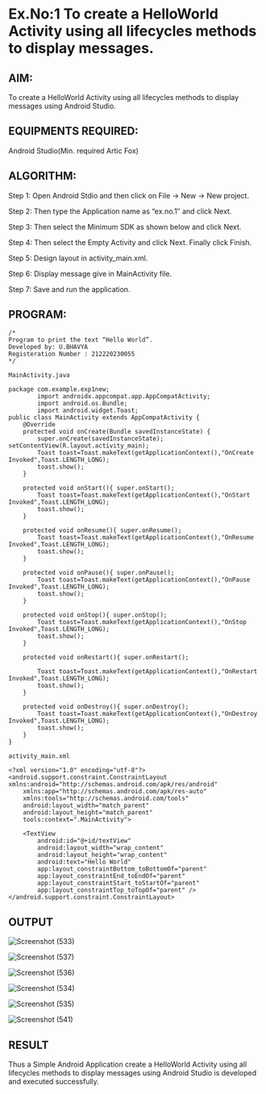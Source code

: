 # Ex.No:1 To create a HelloWorld Activity using all lifecycles methods to display messages.


## AIM:

To create a HelloWorld Activity using all lifecycles methods to display messages using Android Studio.

## EQUIPMENTS REQUIRED:

Android Studio(Min. required Artic Fox)

## ALGORITHM:

Step 1: Open Android Stdio and then click on File -> New -> New project.

Step 2: Then type the Application name as “ex.no.1″ and click Next. 

Step 3: Then select the Minimum SDK as shown below and click Next.

Step 4: Then select the Empty Activity and click Next. Finally click Finish.

Step 5: Design layout in activity_main.xml.

Step 6: Display message give in MainActivity file.

Step 7: Save and run the application.

## PROGRAM:
```
/*
Program to print the text “Hello World”.
Developed by: U.BHAVYA
Registeration Number : 212220230055
*/

MainActivity.java

package com.example.exp1new;
        import androidx.appcompat.app.AppCompatActivity;
        import android.os.Bundle;
        import android.widget.Toast;
public class MainActivity extends AppCompatActivity {
    @Override
    protected void onCreate(Bundle savedInstanceState) {
        super.onCreate(savedInstanceState); setContentView(R.layout.activity_main);
        Toast toast=Toast.makeText(getApplicationContext(),"OnCreate Invoked",Toast.LENGTH_LONG);
        toast.show();
    }

    protected void onStart(){ super.onStart();
        Toast toast=Toast.makeText(getApplicationContext(),"OnStart Invoked",Toast.LENGTH_LONG);
        toast.show();
    }

    protected void onResume(){ super.onResume();
        Toast toast=Toast.makeText(getApplicationContext(),"OnResume Invoked",Toast.LENGTH_LONG);
        toast.show();
    }

    protected void onPause(){ super.onPause();
        Toast toast=Toast.makeText(getApplicationContext(),"OnPause Invoked",Toast.LENGTH_LONG);
        toast.show();
    }

    protected void onStop(){ super.onStop();
        Toast toast=Toast.makeText(getApplicationContext(),"OnStop Invoked",Toast.LENGTH_LONG);
        toast.show();
    }

    protected void onRestart(){ super.onRestart();

        Toast toast=Toast.makeText(getApplicationContext(),"OnRestart Invoked",Toast.LENGTH_LONG);
        toast.show();
    }

    protected void onDestroy(){ super.onDestroy();
        Toast toast=Toast.makeText(getApplicationContext(),"OnDestroy Invoked",Toast.LENGTH_LONG);
        toast.show();
    }
}

activity_main.xml

<?xml version="1.0" encoding="utf-8"?>
<android.support.constraint.ConstraintLayout xmlns:android="http://schemas.android.com/apk/res/android"
    xmlns:app="http://schemas.android.com/apk/res-auto"
    xmlns:tools="http://schemas.android.com/tools"
    android:layout_width="match_parent"
    android:layout_height="match_parent"
    tools:context=".MainActivity">

    <TextView
        android:id="@+id/textView"
        android:layout_width="wrap_content"
        android:layout_height="wrap_content"
        android:text="Hello World"
        app:layout_constraintBottom_toBottomOf="parent"
        app:layout_constraintEnd_toEndOf="parent"
        app:layout_constraintStart_toStartOf="parent"
        app:layout_constraintTop_toTopOf="parent" />
</android.support.constraint.ConstraintLayout>
```

## OUTPUT

![Screenshot (533)](https://user-images.githubusercontent.com/75235813/162773867-41cdc271-534c-43a0-8ea3-b8bd48b48904.png)

![Screenshot (537)](https://user-images.githubusercontent.com/75235813/162775008-82f27bfe-f010-40ff-8bfd-2b0b3930bf28.png)

![Screenshot (536)](https://user-images.githubusercontent.com/75235813/162775133-4b038f24-d7ed-4396-ab9b-cec3be48b8e3.png)

![Screenshot (534)](https://user-images.githubusercontent.com/75235813/162775507-9446d453-9d59-42dc-bb2b-bfc1216faadd.png)

![Screenshot (535)](https://user-images.githubusercontent.com/75235813/162775649-2b954ea7-e493-4f94-ad6a-fa234bd087d7.png)

![Screenshot (541)](https://user-images.githubusercontent.com/75235813/162775813-bcba3992-dd19-47f6-94c8-62d18bac26f0.png)


## RESULT
Thus a Simple Android Application create a HelloWorld Activity using all lifecycles methods to display messages using Android Studio is developed and executed successfully.
